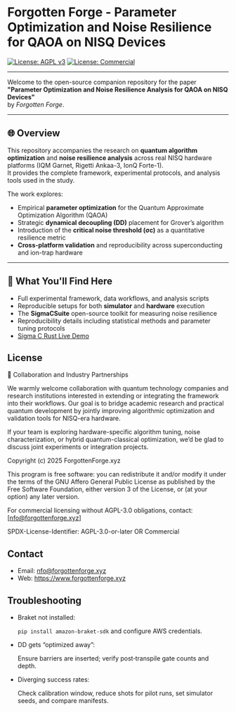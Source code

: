 # Forgotten Forge - Parameter Optimization and Noise Resilience for QAOA on NISQ Devices

[![License: AGPL v3](https://img.shields.io/badge/License-AGPL%20v3-blue.svg)](https://www.gnu.org/licenses/agpl-3.0.en.html)
[![License: Commercial](https://img.shields.io/badge/License-Commercial-orange)](LICENSE-COMMERCIAL.txt)


---
Welcome to the open-source companion repository for the paper  
**"Parameter Optimization and Noise Resilience Analysis for QAOA on NISQ Devices"**  
by *Forgotten Forge*.


---

## 🌐 Overview

This repository accompanies the research on **quantum algorithm optimization** and **noise resilience analysis** across real NISQ hardware platforms (IQM Garnet, Rigetti Ankaa-3, IonQ Forte-1).  
It provides the complete framework, experimental protocols, and analysis tools used in the study.

The work explores:
- Empirical **parameter optimization** for the Quantum Approximate Optimization Algorithm (QAOA)
- Strategic **dynamical decoupling (DD)** placement for Grover’s algorithm
- Introduction of the **critical noise threshold (σc)** as a quantitative resilience metric
- **Cross-platform validation** and reproducibility across superconducting and ion-trap hardware

---

## 🧠 What You'll Find Here

- Full experimental framework, data workflows, and analysis scripts  
- Reproducible setups for both **simulator** and **hardware** execution  
- The **SigmaCSuite** open-source toolkit for measuring noise resilience  
- Reproducibility details including statistical methods and parameter tuning protocols  
- [Sigma C Rust Live Demo](https://play.rust-lang.org/?version=stable&mode=debug&edition=2024&gist=d8c088f6eaeb5c421674154e3ea40653)

## License
🤝 Collaboration and Industry Partnerships

We warmly welcome collaboration with quantum technology companies and research institutions interested in extending or integrating the framework into their workflows.
Our goal is to bridge academic research and practical quantum development by jointly improving algorithmic optimization and validation tools for NISQ-era hardware.

If your team is exploring hardware-specific algorithm tuning, noise characterization, or hybrid quantum-classical optimization, we’d be glad to discuss joint experiments or integration projects.

Copyright (c) 2025 ForgottenForge.xyz

This program is free software: you can redistribute it and/or modify
it under the terms of the GNU Affero General Public License as published
by the Free Software Foundation, either version 3 of the License, or
(at your option) any later version.

For commercial licensing without AGPL-3.0 obligations, contact:
[nfo@forgottenforge.xyz]

SPDX-License-Identifier: AGPL-3.0-or-later OR Commercial


## Contact

- Email: nfo@forgottenforge.xyz
- Web: https://www.forgottenforge.xyz

## Troubleshooting

- Braket not installed:
    
    `pip install amazon-braket-sdk` and configure AWS credentials.
    
- DD gets “optimized away”:
    
    Ensure barriers are inserted; verify post‑transpile gate counts and depth.
    
- Diverging success rates:
    
    Check calibration window, reduce shots for pilot runs, set simulator seeds, and compare manifests.
    
